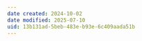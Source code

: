 ```yaml
---
date created: 2024-10-02
date modified: 2025-07-10
uid: 13b131ad-5beb-483e-b93e-6c409aada51b
---
```

